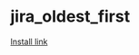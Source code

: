 # jira_oldest_first


[Install link](https://addons.mozilla.org/de/firefox/addon/jira-oldest-first/)
